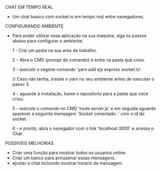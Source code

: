 CHAT EM TEMPO REAL
* Um chat basico com socket.io em tempo real entre navegadores.

CONFIGURANDO AMBIENTE
* Para poder utilizar essa aplicação na sua maquina, siga os passos abaixo para configurar o ambiente.

  1 - Crie um pasta na sua area de trabalho.
  
  2 - Abra o CMD (prompt de comando) e entre na pasta que criou.
  
  3 - execute o seginte comando 'yarn add ejs express socket.io'. 
  
    // Caso não tenha, instale o yarn no seu ambiente antes de executar o passo 3.
    
  4 - aguarde a instalação, baixe o repositorio para a pasta que voce criou.
  
  5 - execute o comando no CMD 'node server.js' e em seguida aguarde aparecer a seguinte mensagem 'Socket conectado: ' com o id do socket.
  
  6 - e pronto, abra o navegador com o link 'localhost:3000' e acesse o Chat.


POSSIVEIS MELHORIAS
* Criar uma função para mostrar todos os usuarios online.
* Criar um banco para armazenar essas mensagens.
* ajustar o chat incluindo mostrar horario da mensagem.
